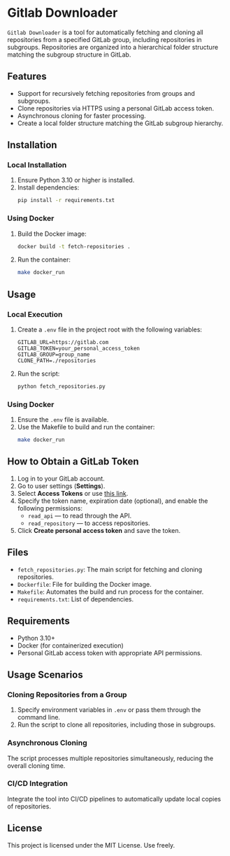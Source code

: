 # Gitlab Downloader

`Gitlab Downloader` is a tool for automatically fetching and cloning all repositories from a specified GitLab group, including repositories in subgroups.
Repositories are organized into a hierarchical folder structure matching the subgroup structure in GitLab.

## Features
- Support for recursively fetching repositories from groups and subgroups.
- Clone repositories via HTTPS using a personal GitLab access token.
- Asynchronous cloning for faster processing.
- Create a local folder structure matching the GitLab subgroup hierarchy.

## Installation

### Local Installation

1. Ensure Python 3.10 or higher is installed.
2. Install dependencies:
   ```bash
   pip install -r requirements.txt
   ```

### Using Docker

1. Build the Docker image:
   ```bash
   docker build -t fetch-repositories .
   ```

2. Run the container:
   ```bash
   make docker_run
   ```

## Usage

### Local Execution

1. Create a `.env` file in the project root with the following variables:
   ```env
   GITLAB_URL=https://gitlab.com
   GITLAB_TOKEN=your_personal_access_token
   GITLAB_GROUP=group_name
   CLONE_PATH=./repositories
   ```

2. Run the script:
   ```bash
   python fetch_repositories.py
   ```

### Using Docker

1. Ensure the `.env` file is available.
2. Use the Makefile to build and run the container:
   ```bash
   make docker_run
   ```

## How to Obtain a GitLab Token

1. Log in to your GitLab account.
2. Go to user settings (**Settings**).
3. Select **Access Tokens** or use [this link](https://gitlab.com/-/profile/personal_access_tokens).
4. Specify the token name, expiration date (optional), and enable the following permissions:
   - `read_api` — to read through the API.
   - `read_repository` — to access repositories.
5. Click **Create personal access token** and save the token.

## Files

- `fetch_repositories.py`: The main script for fetching and cloning repositories.
- `Dockerfile`: File for building the Docker image.
- `Makefile`: Automates the build and run process for the container.
- `requirements.txt`: List of dependencies.

## Requirements

- Python 3.10+
- Docker (for containerized execution)
- Personal GitLab access token with appropriate API permissions.

## Usage Scenarios

### Cloning Repositories from a Group

1. Specify environment variables in `.env` or pass them through the command line.
2. Run the script to clone all repositories, including those in subgroups.

### Asynchronous Cloning

The script processes multiple repositories simultaneously, reducing the overall cloning time.

### CI/CD Integration

Integrate the tool into CI/CD pipelines to automatically update local copies of repositories.

## License

This project is licensed under the MIT License. Use freely.
